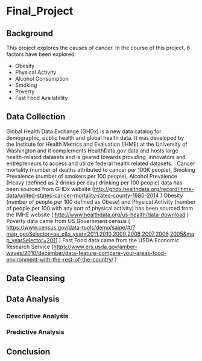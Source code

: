 # Final_Project

## Background
This project explores the causes of cancer. In the course of this project, 6 factors have been explored:
* Obesity
* Physical Activity
* Alcohol Consumption
* Smoking
* Poverty
* Fast Food Availability

## Data Collection
Global Health Data Exchange (GHDx) is a new data catalog for demographic, public health and global health data. It was developed by the Institute for Health Metrics and Evaluation (IHME) at the University of Washington and it complements HealthData.gov data and hosts large health-related datasets and is geared towards providing  innovators and entrepreneurs to access and utilize federal health related datasets.  
Cancer mortality (number of deaths attributed to cancer per 100K people), Smoking Prevalence (number of smokers per 100 people), Alcohol Prevalence (Heavy (defined as 2 drinks per day) drinking per 100 people) data has been sourced from GHDx website (http://ghdx.healthdata.org/record/ihme-data/united-states-cancer-mortality-rates-county-1980-2014 )
Obesity (number of people per 100 defined as Obese) and Physical Activity (number of people per 100 with any sort of physical activity) has been sourced from the IMHE website ( http://www.healthdata.org/us-health/data-download )
Poverty data came from US Government census ( https://www.census.gov/data-tools/demo/saipe/#/?map_geoSelector=aa_c&s_year=2011,2010,2009,2008,2007,2006,2005&map_yearSelector=2011 )
Fast Food data came from the USDA Economic Research Service (https://www.ers.usda.gov/amber-waves/2010/december/data-feature-compare-your-areas-food-environment-with-the-rest-of-the-country/ )

## Data Cleansing


## Data Analysis
### Descriptive Analysis


### Predictive Analysis


## Conclusion
